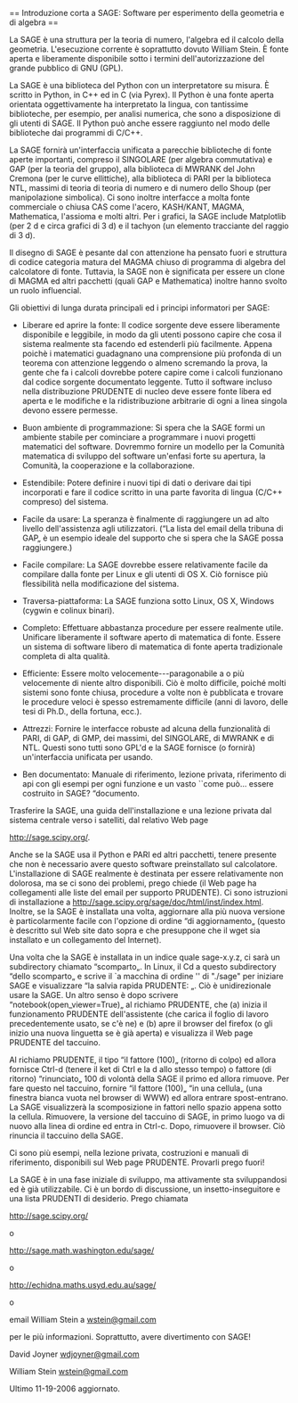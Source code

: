 == Introduzione corta a SAGE: Software per esperimento della geometria e di algebra ==

La SAGE è una struttura per la teoria di numero, l'algebra ed il calcolo della geometria. L'esecuzione corrente è soprattutto dovuto William Stein. È fonte aperta e liberamente disponibile sotto i termini dell'autorizzazione del grande pubblico di GNU (GPL). 

La SAGE è una biblioteca del Python con un interpretatore su misura. È scritto in Python, in C++ ed in C (via Pyrex). Il Python è una fonte aperta orientata oggettivamente ha interpretato la lingua, con tantissime biblioteche, per esempio, per analisi numerica, che sono a disposizione di gli utenti di SAGE. Il Python può anche essere raggiunto nel modo delle biblioteche dai programmi di C/C++. 

La SAGE fornirà un'interfaccia unificata a parecchie biblioteche di fonte aperte importanti, compreso il SINGOLARE (per algebra commutativa) e GAP (per la teoria del gruppo), alla biblioteca di MWRANK del John Cremona (per le curve ellittiche), alla biblioteca di PARI per la biblioteca NTL, massimi di teoria di teoria di numero e di numero dello Shoup (per manipolazione simbolica). Ci sono inoltre interfacce a molta fonte commerciale o chiusa CAS come l'acero, KASH/KANT, MAGMA, Mathematica, l'assioma e molti altri. Per i grafici, la SAGE include Matplotlib (per 2 d e circa grafici di 3 d) e il tachyon (un elemento tracciante del raggio di 3 d). 

Il disegno di SAGE è pesante dal con attenzione ha pensato fuori e struttura di codice categoria matura del MAGMA chiuso di programma di algebra del calcolatore di fonte. Tuttavia, la SAGE non è significata per essere un clone di MAGMA ed altri pacchetti (quali GAP e Mathematica) inoltre hanno svolto un ruolo influencial.

Gli obiettivi di lunga durata principali ed i principi informatori per SAGE:

 * Liberare ed aprire la fonte: Il codice sorgente deve essere liberamente disponibile e leggibile, in modo da gli utenti possono capire che cosa il sistema realmente sta facendo ed estenderli più facilmente. Appena poichè i matematici guadagnano una comprensione più profonda di un teorema con attenzione leggendo o almeno scremando la prova, la gente che fa i calcoli dovrebbe potere capire come i calcoli funzionano dal codice sorgente documentato leggente. Tutto il software incluso nella distribuzione PRUDENTE di nucleo deve essere fonte libera ed aperta e le modifiche e la ridistribuzione arbitrarie di ogni a linea singola devono essere permesse.

 * Buon ambiente di programmazione: Si spera che la SAGE formi un ambiente stabile per cominciare a programmare i nuovi progetti matematici del software. Dovremmo fornire un modello per la Comunità matematica di sviluppo del software un'enfasi forte su apertura, la Comunità, la cooperazione e la collaborazione.

 * Estendibile: Potere definire i nuovi tipi di dati o derivare dai tipi incorporati e fare il codice scritto in una parte favorita di lingua (C/C++ compreso) del sistema.

 * Facile da usare: La speranza è finalmente di raggiungere un ad alto livello dell'assistenza agli utilizzatori. (“La lista del email della tribuna di GAP„ è un esempio ideale del supporto che si spera che la SAGE possa raggiungere.)

 * Facile compilare: La SAGE dovrebbe essere relativamente facile da compilare dalla fonte per Linux e gli utenti di OS X. Ciò fornisce più flessibilità nella modificazione del sistema.

 * Traversa-piattaforma: La SAGE funziona sotto Linux, OS X, Windows (cygwin e colinux binari).

 * Completo: Effettuare abbastanza procedure per essere realmente utile. Unificare liberamente il software aperto di matematica di fonte. Essere un sistema di software libero di matematica di fonte aperta tradizionale completa di alta qualità.

 * Efficiente: Essere molto velocemente---paragonabile a o più velocemente di niente altro disponibili. Ciò è molto difficile, poiché molti sistemi sono fonte chiusa, procedure a volte non è pubblicata e trovare le procedure veloci è spesso estremamente difficile (anni di lavoro, delle tesi di Ph.D., della fortuna, ecc.).

 * Attrezzi: Fornire le interfacce robuste ad alcuna della funzionalità di PARI, di GAP, di GMP, dei massimi, del SINGOLARE, di MWRANK e di NTL. Questi sono tutti sono GPL'd e la SAGE fornisce (o fornirà) un'interfaccia unificata per usando.

 * Ben documentato: Manuale di riferimento, lezione privata, riferimento di api con gli esempi per ogni funzione e un vasto ``come può… essere costruito in SAGE? “documento.

Trasferire la SAGE, una guida dell'installazione e una lezione privata dal sistema centrale verso i satelliti, dal relativo Web page 

http://sage.scipy.org/. 

Anche se la SAGE usa il Python e PARI ed altri pacchetti, tenere presente che non è necessario avere questo software preinstallato sul calcolatore. L'installazione di SAGE realmente è destinata per essere relativamente non dolorosa, ma se ci sono dei problemi, prego chiede (il Web page ha collegamenti alle liste del email per supporto PRUDENTE). Ci sono istruzioni di installazione a http://sage.scipy.org/sage/doc/html/inst/index.html. Inoltre, se la SAGE è installata una volta, aggiornare alla più nuova versione è particolarmente facile con l'opzione di ordine “di aggiornamento„ (questo è descritto sul Web site dato sopra e che presuppone che il wget sia installato e un collegamento del Internet). 

Una volta che la SAGE è installata in un indice quale sage-x.y.z, ci sarà un subdirectory chiamato “scomparto„. In Linux, il Cd a questo subdirectory “dello scomparto„ e scrive il `a macchina di ordine '' di "./sage" per iniziare SAGE e visualizzare “la salvia rapida PRUDENTE: „. Ciò è unidirezionale usare la SAGE. Un altro senso è dopo scrivere “notebook(open_viewer=True)„ al richiamo PRUDENTE, che 
(a) inizia il funzionamento PRUDENTE dell'assistente (che carica il foglio di lavoro precedentemente usato, se c'è ne) e 
(b) apre il browser del firefox (o gli inizio una nuova linguetta se è già aperta) e visualizza il Web page PRUDENTE del taccuino. 

Al richiamo PRUDENTE, il tipo “il fattore (100)„ (ritorno di colpo) ed allora fornisce Ctrl-d (tenere il ket di Ctrl e la d allo stesso tempo) o fattore (di ritorno) “rinunciato„ 100 di volontà della SAGE il primo ed allora rimuove. Per fare questo nel taccuino, fornire “il fattore (100)„ “in una cellula„ (una finestra bianca vuota nel browser di WWW) ed allora entrare spost-entrano. La SAGE visualizzerà la scomposizione in fattori nello spazio appena sotto la cellula. Rimuovere, la versione del taccuino di SAGE, in primo luogo va di nuovo alla linea di ordine ed entra in Ctrl-c. Dopo, rimuovere il browser. Ciò rinuncia il taccuino della SAGE. 

Ci sono più esempi, nella lezione privata, costruzioni e manuali di riferimento, disponibili sul Web page PRUDENTE. Provarli prego fuori! 

La SAGE è in una fase iniziale di sviluppo, ma attivamente sta sviluppandosi ed è già utilizzabile. Ci è un bordo di discussione, un insetto-inseguitore e una lista PRUDENTI di desiderio. Prego chiamata 

http://sage.scipy.org/ 

o 

http://sage.math.washington.edu/sage/ 

o 

http://echidna.maths.usyd.edu.au/sage/ 

o 

email William Stein a wstein@gmail.com 

per le più informazioni. Soprattutto, avere divertimento con SAGE!

David Joyner
wdjoyner@gmail.com

William Stein
wstein@gmail.com

Ultimo 11-19-2006 aggiornato.
